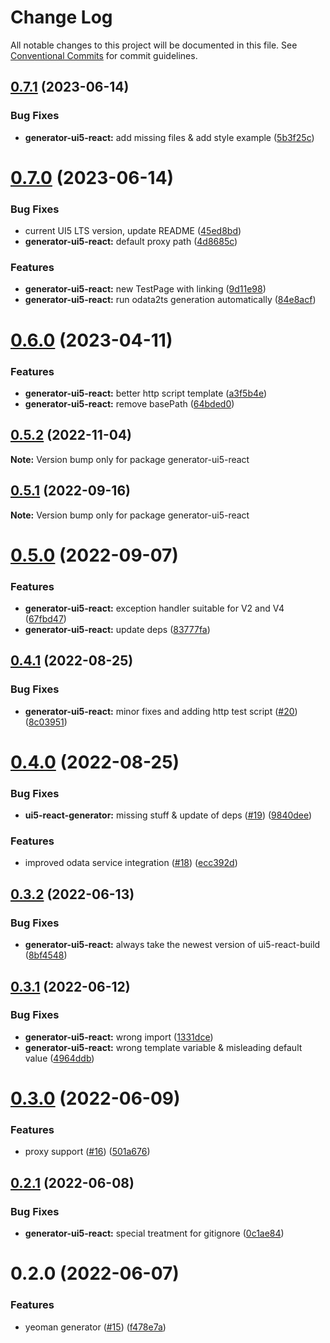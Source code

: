 # Change Log

All notable changes to this project will be documented in this file.
See [Conventional Commits](https://conventionalcommits.org) for commit guidelines.

## [0.7.1](https://github.com/cpro-js/react-build-tools/compare/generator-ui5-react@0.7.0...generator-ui5-react@0.7.1) (2023-06-14)

### Bug Fixes

- **generator-ui5-react:** add missing files & add style example ([5b3f25c](https://github.com/cpro-js/react-build-tools/commit/5b3f25ce1c21fc4a14ee6d4b6b75d7dc6b2f8357))

# [0.7.0](https://github.com/cpro-js/react-build-tools/compare/generator-ui5-react@0.6.0...generator-ui5-react@0.7.0) (2023-06-14)

### Bug Fixes

- current UI5 LTS version, update README ([45ed8bd](https://github.com/cpro-js/react-build-tools/commit/45ed8bd69d9a13d0cce1b6b1b70ebd0ee376ceaf))
- **generator-ui5-react:** default proxy path ([4d8685c](https://github.com/cpro-js/react-build-tools/commit/4d8685c77e121957b68e8fbc116ecf54bce1cf54))

### Features

- **generator-ui5-react:** new TestPage with linking ([9d11e98](https://github.com/cpro-js/react-build-tools/commit/9d11e98dc6fbe9b58af21a0661929bb496d1a5b8))
- **generator-ui5-react:** run odata2ts generation automatically ([84e8acf](https://github.com/cpro-js/react-build-tools/commit/84e8acf63e4b064eb6579d2dea3bc973674db5ef))

# [0.6.0](https://github.com/cpro-js/react-build-tools/compare/generator-ui5-react@0.5.2...generator-ui5-react@0.6.0) (2023-04-11)

### Features

- **generator-ui5-react:** better http script template ([a3f5b4e](https://github.com/cpro-js/react-build-tools/commit/a3f5b4efbf13047a63f831ce9c01ac7b054ec295))
- **generator-ui5-react:** remove basePath ([64bded0](https://github.com/cpro-js/react-build-tools/commit/64bded0d6dec8858f1170a555d3c0e2e157108b5))

## [0.5.2](https://github.com/cpro-js/react-build-tools/compare/generator-ui5-react@0.5.1...generator-ui5-react@0.5.2) (2022-11-04)

**Note:** Version bump only for package generator-ui5-react

## [0.5.1](https://github.com/cpro-js/react-build-tools/compare/generator-ui5-react@0.5.0...generator-ui5-react@0.5.1) (2022-09-16)

**Note:** Version bump only for package generator-ui5-react

# [0.5.0](https://github.com/cpro-js/react-build-tools/compare/generator-ui5-react@0.4.1...generator-ui5-react@0.5.0) (2022-09-07)

### Features

- **generator-ui5-react:** exception handler suitable for V2 and V4 ([67fbd47](https://github.com/cpro-js/react-build-tools/commit/67fbd47cfe5a70a90bf7f4bf90fd846e477fea3d))
- **generator-ui5-react:** update deps ([83777fa](https://github.com/cpro-js/react-build-tools/commit/83777fac483caed8018e0fbeba030175bcba59e5))

## [0.4.1](https://github.com/cpro-js/react-build-tools/compare/generator-ui5-react@0.4.0...generator-ui5-react@0.4.1) (2022-08-25)

### Bug Fixes

- **generator-ui5-react:** minor fixes and adding http test script ([#20](https://github.com/cpro-js/react-build-tools/issues/20)) ([8c03951](https://github.com/cpro-js/react-build-tools/commit/8c039518c313170443f32640c606fb1f83312848))

# [0.4.0](https://github.com/cpro-js/react-build-tools/compare/generator-ui5-react@0.3.2...generator-ui5-react@0.4.0) (2022-08-25)

### Bug Fixes

- **ui5-react-generator:** missing stuff & update of deps ([#19](https://github.com/cpro-js/react-build-tools/issues/19)) ([9840dee](https://github.com/cpro-js/react-build-tools/commit/9840deef7a47b1533541fa3d108c60706fb4ce59))

### Features

- improved odata service integration ([#18](https://github.com/cpro-js/react-build-tools/issues/18)) ([ecc392d](https://github.com/cpro-js/react-build-tools/commit/ecc392d9da2fac07fe32489d737d9a2316f0c496))

## [0.3.2](https://github.com/cpro-js/react-build-tools/compare/generator-ui5-react@0.3.1...generator-ui5-react@0.3.2) (2022-06-13)

### Bug Fixes

- **generator-ui5-react:** always take the newest version of ui5-react-build ([8bf4548](https://github.com/cpro-js/react-build-tools/commit/8bf454841e8742d939167f63ede2cc23c09ddd80))

## [0.3.1](https://github.com/cpro-js/react-build-tools/compare/generator-ui5-react@0.3.0...generator-ui5-react@0.3.1) (2022-06-12)

### Bug Fixes

- **generator-ui5-react:** wrong import ([1331dce](https://github.com/cpro-js/react-build-tools/commit/1331dce09dca4d3c5f040b1bd79cdda6c4f24b31))
- **generator-ui5-react:** wrong template variable & misleading default value ([4964ddb](https://github.com/cpro-js/react-build-tools/commit/4964ddb26e2faae55b3a78bb54695a33771a0599))

# [0.3.0](https://github.com/cpro-js/react-build-tools/compare/generator-ui5-react@0.2.1...generator-ui5-react@0.3.0) (2022-06-09)

### Features

- proxy support ([#16](https://github.com/cpro-js/react-build-tools/issues/16)) ([501a676](https://github.com/cpro-js/react-build-tools/commit/501a6761ec615318026f5972d8b170e4dad0a4d9))

## [0.2.1](https://github.com/cpro-js/react-build-tools/compare/generator-ui5-react@0.2.0...generator-ui5-react@0.2.1) (2022-06-08)

### Bug Fixes

- **generator-ui5-react:** special treatment for gitignore ([0c1ae84](https://github.com/cpro-js/react-build-tools/commit/0c1ae8429c6b6d2ee2261b9c0a46dc8b16c18aad))

# 0.2.0 (2022-06-07)

### Features

- yeoman generator ([#15](https://github.com/cpro-js/react-build-tools/issues/15)) ([f478e7a](https://github.com/cpro-js/react-build-tools/commit/f478e7a8e0d0bd0abc048a204bc6f34dcff57a82))
